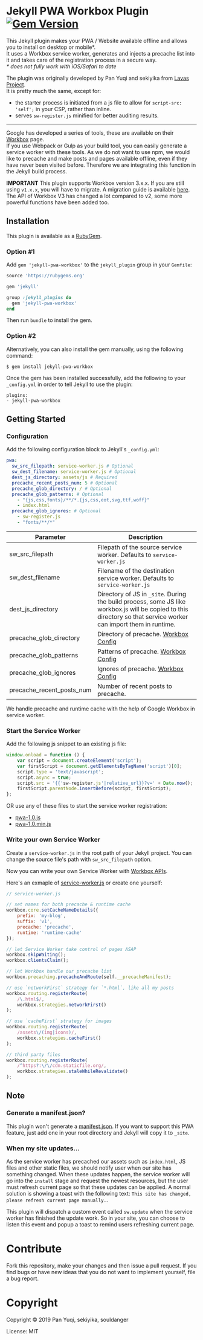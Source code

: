 # Jekyll PWA Workbox Plugin [![Gem Version](https://badge.fury.io/rb/jekyll-pwa-workbox.svg)](https://badge.fury.io/rb/jekyll-pwa-workbox)


This Jekyll plugin makes your PWA / Website available offline and allows you to install on desktop or mobile*.   
It uses a Workbox service worker, generates and injects a precache list into it and takes care of the registration process in a secure way.   
_* does not fully work with iOS/Safari to date_

The plugin was originally developed by Pan Yuqi and sekiyika from [Lavas Project](https://github.com/lavas-project/jekyll-pwa).   
It is pretty much the same, except for:
- the starter process is initiated from a js file to allow for ```script-src: 'self';``` in your CSP, rather than inline.
- serves `sw-register.js` minified for better auditing results.

---

Google has developed a series of tools, these are available on their [Workbox](https://developers.google.com/web/tools/workbox/) page.   
If you use Webpack or Gulp as your build tool, you can easily generate a service worker with these tools. 
As we do not want to use npm, we would like to precache and make posts and pages available offline, even if they have never been visited before. 
Therefore we are integrating this function in the Jekyll build process.
 
**IMPORTANT** This plugin supports Workbox version 3.x.x. If you are still using `v1.x.x`, you will have to migrate. 
A migration guide is available [here](./MIGRATE.md).   
The API of Workbox V3 has changed a lot compared to v2, some more powerful functions have been added too.


## Installation

This plugin is available as a [RubyGem][ruby-gem].

### Option #1

Add `gem 'jekyll-pwa-workbox'` to the `jekyll_plugin` group in your `Gemfile`:

```ruby
source 'https://rubygems.org'

gem 'jekyll'

group :jekyll_plugins do
  gem 'jekyll-pwa-workbox'
end
```

Then run `bundle` to install the gem.

### Option #2

Alternatively, you can also install the gem manually, using the following command:

```
$ gem install jekyll-pwa-workbox
```

Once the gem has been installed successfully, add the following to your `_config.yml` in order to tell Jekyll to use the plugin:

```
plugins:
- jekyll-pwa-workbox
```

## Getting Started

### Configuration

Add the following configuration block to Jekyll's `_config.yml`:
```yaml
pwa:
  sw_src_filepath: service-worker.js # Optional
  sw_dest_filename: service-worker.js # Optional
  dest_js_directory: assets/js # Required
  precache_recent_posts_num: 5 # Optional
  precache_glob_directory: / # Optional
  precache_glob_patterns: # Optional
    - "{js,css,fonts}/**/*.{js,css,eot,svg,ttf,woff}"
    - index.html
  precache_glob_ignores: # Optional
    - sw-register.js
    - "fonts/**/*"
```

Parameter                 | Description
----------                | ------------
sw_src_filepath           | Filepath of the source service worker. Defaults to `service-worker.js`
sw_dest_filename          | Filename of the destination service worker. Defaults to `service-worker.js`
dest_js_directory         | Directory of JS in `_site`. During the build process, some JS like workbox.js will be copied to this directory so that service worker can import them in runtime.
precache_glob_directory   | Directory of precache. [Workbox Config](https://developers.google.com/web/tools/workbox/get-started/webpack#optional-config)
precache_glob_patterns    | Patterns of precache. [Workbox Config](https://developers.google.com/web/tools/workbox/get-started/webpack#optional-config)
precache_glob_ignores     | Ignores of precache. [Workbox Config](https://developers.google.com/web/tools/workbox/get-started/webpack#optional-config)
precache_recent_posts_num | Number of recent posts to precache.

We handle precache and runtime cache with the help of Google Workbox in service worker.

### Start the Service Worker

Add the following js snippet to an existing js file:
```javascript
window.onload = function () {
    var script = document.createElement('script');
    var firstScript = document.getElementsByTagName('script')[0];
    script.type = 'text/javascript';
    script.async = true;
    script.src = '{{'sw-register.js'|relative_url}}?v=' + Date.now();
    firstScript.parentNode.insertBefore(script, firstScript);
};
```

OR use any of these files to start the service worker registration:
- [pwa-1.0.js](./pwa-1.0.js)
- [pwa-1.0.min.js](./pwa-1.0.min.js)


### Write your own Service Worker

Create a `service-worker.js` in the root path of your Jekyll project.
You can change the source file's path with `sw_src_filepath` option.

Now you can write your own Service Worker with [Workbox APIs](https://developers.google.com/web/tools/workbox/reference-docs/latest/).

Here's an exmaple of [service-worker.js](./service-worker.js) or create one yourself:
```javascript
// service-worker.js

// set names for both precache & runtime cache
workbox.core.setCacheNameDetails({
    prefix: 'my-blog',
    suffix: 'v1',
    precache: 'precache',
    runtime: 'runtime-cache'
});

// let Service Worker take control of pages ASAP
workbox.skipWaiting();
workbox.clientsClaim();

// let Workbox handle our precache list
workbox.precaching.precacheAndRoute(self.__precacheManifest);

// use `networkFirst` strategy for `*.html`, like all my posts
workbox.routing.registerRoute(
    /\.html$/,
    workbox.strategies.networkFirst()
);

// use `cacheFirst` strategy for images
workbox.routing.registerRoute(
    /assets\/(img|icons)/,
    workbox.strategies.cacheFirst()
);

// third party files
workbox.routing.registerRoute(
    /^https?:\/\/cdn.staticfile.org/,
    workbox.strategies.staleWhileRevalidate()
);
```

## Note

### Generate a manifest.json?

This plugin won't generate a [manifest.json](https://developer.mozilla.org/en-US/docs/Web/Manifest). If you want to support this PWA feature, just add one in your root directory and Jekyll will copy it to `_site`.

### When my site updates...

As the service worker has precached our assets such as `index.html`, JS files and other static files, we should notify user when our site has something changed. When these updates happen, the service worker will go into the `install` stage and request the newest resources, but the user must refresh current page so that these updates can be applied. A normal solution is showing a toast with the following text: `This site has changed, please refresh current page manually.`.

This plugin will dispatch a custom event called `sw.update` when the service worker has finished the update work. So in your site, you can choose to listen this event and popup a toast to remind users refreshing current page.

# Contribute

Fork this repository, make your changes and then issue a pull request. If you find bugs or have new ideas that you do not want to implement yourself, file a bug report.

# Copyright

Copyright &copy; 2019 Pan Yuqi, sekiyika, souldanger

License: MIT

[ruby-gem]: https://rubygems.org/gems/jekyll-pwa-workbox
